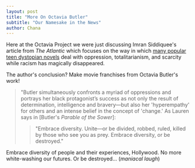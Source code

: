 ```yaml
---
layout: post
title: "More On Octavia Butler"
subtitle: "Our Namesake in the News"
author: Chana
---
```


Here at the Octavia Project we were just discussing Imran Siddiquee's article from *The Atlantic* which focuses 
on the way in which [many popular teen dystopian novels](http://www.theatlantic.com/entertainment/archive/2014/11/the-topics-dystopian-films-wont-touch/382509/?single_page=true) deal with oppression, totalitarianism, and scarcity while 
racism has magically disappeared. 

The author's conclusion? Make movie franchises from Octavia Butler's work! 

> "Butler simultaneously confronts a myriad of oppressions and portrays her black protagonist’s success as not only 
> the result of determination, intelligence and bravery—but also her 'hyperempathy' for others and an intense belief 
> in the concept of 'change.' As Lauren says in [Butler's *Parable of the Sower*]:
>> "Embrace diversity. Unite—or be divided, robbed, ruled, killed by those who see you as prey. Embrace diversity, 
>> or be destroyed."

Embrace diversity of people and their experiences, Hollywood. No more white-washing our futures. Or be destroyed... 
(*maniacal laugh*) 
